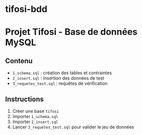 # tifosi-bdd
# Projet Tifosi - Base de données MySQL

## Contenu
- `1_schema.sql` : création des tables et contraintes
- `2_insert.sql` : insertion des données de test
- `3_requetes_test.sql` : requêtes de vérification

## Instructions
1. Créer une base `tifosi`
2. Importer `1_schema.sql`
3. Importer `2_insert.sql`
4. Lancer `3_requetes_test.sql` pour valider le jeu de données